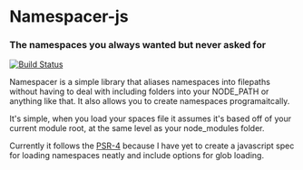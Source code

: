 # Namespacer-js
### The namespaces you always wanted but never asked for

[![Build Status](https://travis-ci.org/Sieabah/namespacer-js.svg?branch=master)](https://travis-ci.org/Sieabah/namespacer-js)

Namespacer is a simple library that aliases namespaces into filepaths without having to deal with including
folders into your NODE_PATH or anything like that. It also allows you to create namespaces programaitcally.

It's simple, when you load your spaces file it assumes it's based off of your current module root, at the same
level as your node_modules folder.

Currently it follows the [PSR-4](http://www.php-fig.org/psr/psr-4/) because I have yet to create a javascript spec
for loading namespaces neatly and include options for glob loading.
